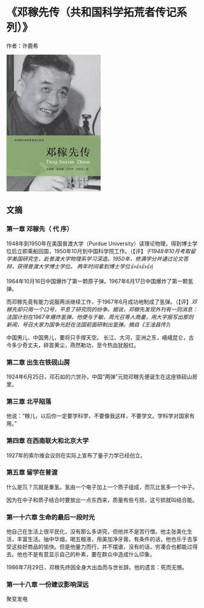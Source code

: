 # 《邓稼先传（共和国科学拓荒者传记系列）》

作者：许鹿希

![](images/20250617184921.jpg)
## 文摘
### 第一章 邓稼先（ 代 序）

1948年到1950年在美国普渡大学（Purdue University）读理论物理，得到博士学位后立即乘船回国，1950年10月到中国科学院工作。（【评】*于1948年10月考取留学美国研究生，赴普渡大学物理系学习深造。1950年，修满学分并通过论文答辩，获得普渡大学博士学位。 两年时间拿到博士学位👍👍👍👍*）

1964年10月16日中国爆炸了第一颗原子弹。1967年6月17日中国爆炸了第一颗氢弹。

而邓稼先竟有能力说服两派继续工作，于1967年6月成功地制成了氢弹。（【评】*邓稼先却只用一个口号，平息了研究院的纷争。据说，邓稼先发现外刊有一则消息：法国计划在1967年爆炸氢弹。他便与于敏、周光召等人商量，用大字报写出那则新闻，号召大家为国争光赶在法国前面研制出氢弹。摘自《王淦昌传》*）

中国男儿、中国男儿，要将只手撑天空。 长江、大河，亚洲之东，峨峨昆仑，古今多少奇丈夫，碎首黄尘，燕然勒功，至今热血犹殷红。

### 第二章 出生在铁砚山房

1924年6月25日，邓石如的六世孙，中国“两弹”元勋邓稼先便诞生在这座铁砚山房里。

### 第三章 北平陷落

他说：“稼儿，以后你一定要学科学，不要像我这样，不要学文。学科学对国家有用。”

### 第四章 在西南联大和北京大学

1927年的索尔维会议则在实际上宣布了量子力学已经创立。

### 第五章 留学在普渡

什么是氘？氘就是重氢。氢由一个电子加上一个质子组成，而氘比氢多一个中子。

因为在中子和质子结合时要放出一点东西来，质量有些亏损，这亏损就叫结合能。

### 第一十六章 生命的最后一段时光

他自己在生活上很平民化，没有那么多讲究，但他并不是苦行僧。他主张美化生活，丰富生活。抽中华烟，喝五粮液，用美加净牙膏。有条件的话，他也乐于去享受这些好商品的愉快。但是他量力而行，并不摆谱，没有的话，穷凑合也都能过得去。他也不是有意显示自己的朴素，要在群众中造成什么印象。

1986年7月29日，邓稼先终因全身大出血而与世长辞。他的遗言：死而无憾。

### 第一十八章 一份建议影响深远

聚变发电